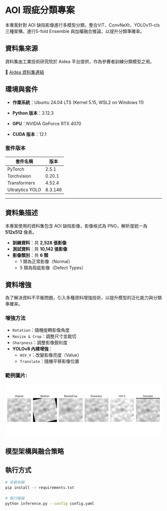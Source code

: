 # AOI 瑕疵分類專案

本專案針對 AOI 缺陷影像進行多模型分類，整合ViT、ConvNeXt、YOLOv11-cls三種架構，進行5-fold Ensemble 與加權融合推論，以提升分類準確率。

## 資料集來源

資料集由工業技術研究院於 Aidea 平台提供，作為參賽者訓練分類模型之用。

🔗 [Aidea 資料集連結](https://aidea-web.tw/topic/285ef3be-44eb-43dd-85cc-f0388bf85ea4)

## 環境與套件

- **作業系統**：Ubuntu 24.04 LTS (Kernel 5.15, WSL2 on Windows 11)

- **Python 版本**：3.12.3

- **GPU**：NVIDIA GeForce RTX 4070

- **CUDA 版本**：12.1

### 套件版本

| 套件名稱         | 版本       |
|------------------|------------|
| PyTorch          | 2.5.1      |
| Torchvision      | 0.20.1     |
| Transformers     | 4.52.4     |
| Ultralytics YOLO | 8.3.146    |


---

## 資料集描述


本專案使用的資料集包含 AOI 缺陷影像，影像格式為 PNG，解析度統一為 **512x512** 像素。

- **訓練資料**：共 **2,528 張影像**
- **測試資料**：共 **10,142 張影像**
- **影像類別**：共 **6 類**
  - 1 類為正常影像（Normal）
  - 5 類為瑕疵影像（Defect Types）

## 資料增強

為了解決資料不平衡問題，引入多種資料增強技術，以提升模型的泛化能力與分類準確率。

###  增強方法

- `Rotation`：隨機旋轉影像角度
- `Resize & Crop`：調整尺寸並裁切
- `Sharpness`：調整影像銳利度
- **YOLOv8 內建增強**：
  - `HSV_V`：改變影像亮度（Value）
  - `Translate`：隨機平移影像位置

### 範例圖片:

![資料增強圖片](images/da_examples.png )

## 模型架構與融合策略


## 執行方式

```bash
# 安裝依賴
pip install -r requirements.txt

# 執行推論
python inference.py --config config.yaml

